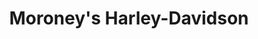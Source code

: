 ---
title: "Moroney's Harley-Davidson"
url: /new-windsor/moroneys-harley-davidson/
shop: Motorrad
---